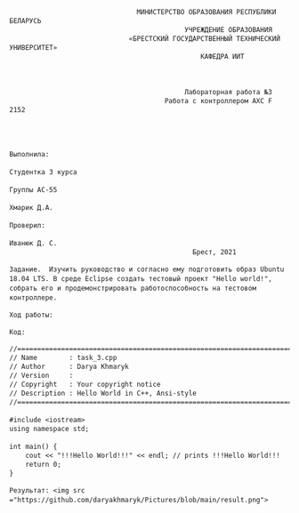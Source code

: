                                     МИНИСТЕРСТВО ОБРАЗОВАНИЯ РЕСПУБЛИКИ БЕЛАРУСЬ
                                                УЧРЕЖДЕНИЕ ОБРАЗОВАНИЯ 
                                  «БРЕСТСКИЙ ГОСУДАРСТВЕННЫЙ ТЕХНИЧЕСКИЙ УНИВЕРСИТЕТ»
                                                    КАФЕДРА ИИТ



                                                Лабораторная работа №3
                                           Работа с контроллером AXC F 2152



                                                                                Выполнила:
                                                                                Студентка 3 курса
                                                                                Группы АС-55
                                                                                Хмарик Д.А.
                                                                                Проверил:
                                                                                Иванюк Д. С.
                                                  Брест, 2021  






`Задание. 
    Изучить руководство и согласно ему подготовить образ Ubuntu 18.04 LTS.
    В среде Eclipse создать тестовый проект "Hello world!", собрать его и продемонстрировать работоспособность на тестовом контроллере.`

`Ход работы:`

`Код:`
```
//============================================================================
// Name        : task_3.cpp
// Author      : Darya Khmaryk
// Version     :
// Copyright   : Your copyright notice
// Description : Hello World in C++, Ansi-style
//============================================================================

#include <iostream>
using namespace std;

int main() {
	cout << "!!!Hello World!!!" << endl; // prints !!!Hello World!!!
	return 0;
}
```
`Результат:
<img src ="https://github.com/daryakhmaryk/Pictures/blob/main/result.png">`
